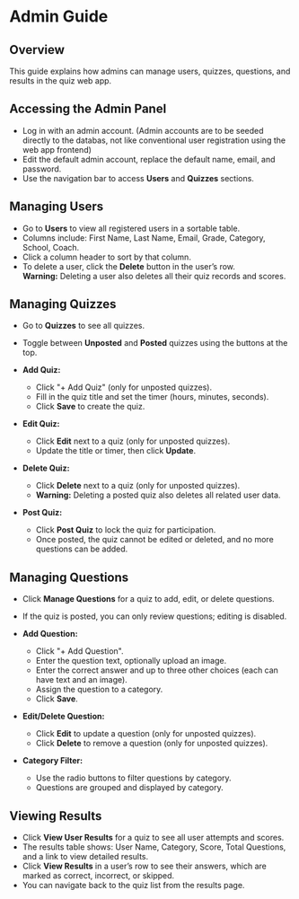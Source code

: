 # Admin Guide

## Overview

This guide explains how admins can manage users, quizzes, questions, and results in the quiz web app.

## Accessing the Admin Panel

-   Log in with an admin account. (Admin accounts are to be seeded directly to the databas, not like conventional user registration using the web app frontend)
-   Edit the default admin account, replace the default name, email, and password.
-   Use the navigation bar to access **Users** and **Quizzes** sections.

## Managing Users

-   Go to **Users** to view all registered users in a sortable table.
-   Columns include: First Name, Last Name, Email, Grade, Category, School, Coach.
-   Click a column header to sort by that column.
-   To delete a user, click the **Delete** button in the user’s row.  
    **Warning:** Deleting a user also deletes all their quiz records and scores.

## Managing Quizzes

-   Go to **Quizzes** to see all quizzes.
-   Toggle between **Unposted** and **Posted** quizzes using the buttons at the top.

-   **Add Quiz:**

    -   Click "+ Add Quiz" (only for unposted quizzes).
    -   Fill in the quiz title and set the timer (hours, minutes, seconds).
    -   Click **Save** to create the quiz.

-   **Edit Quiz:**

    -   Click **Edit** next to a quiz (only for unposted quizzes).
    -   Update the title or timer, then click **Update**.

-   **Delete Quiz:**

    -   Click **Delete** next to a quiz (only for unposted quizzes).
    -   **Warning:** Deleting a posted quiz also deletes all related user data.

-   **Post Quiz:**

    -   Click **Post Quiz** to lock the quiz for participation.
    -   Once posted, the quiz cannot be edited or deleted, and no more questions can be added.

## Managing Questions

-   Click **Manage Questions** for a quiz to add, edit, or delete questions.
-   If the quiz is posted, you can only review questions; editing is disabled.

-   **Add Question:**

    -   Click "+ Add Question".
    -   Enter the question text, optionally upload an image.
    -   Enter the correct answer and up to three other choices (each can have text and an image).
    -   Assign the question to a category.
    -   Click **Save**.

-   **Edit/Delete Question:**

    -   Click **Edit** to update a question (only for unposted quizzes).
    -   Click **Delete** to remove a question (only for unposted quizzes).

-   **Category Filter:**

    -   Use the radio buttons to filter questions by category.
    -   Questions are grouped and displayed by category.

## Viewing Results

-   Click **View User Results** for a quiz to see all user attempts and scores.
-   The results table shows: User Name, Category, Score, Total Questions, and a link to view detailed results.
-   Click **View Results** in a user’s row to see their answers, which are marked as correct, incorrect, or skipped.
-   You can navigate back to the quiz list from the results page.
